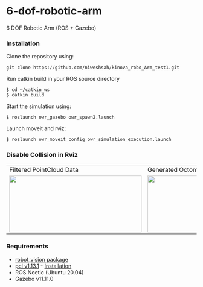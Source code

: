 # 6-dof-robotic-arm
6 DOF Robotic Arm (ROS + Gazebo)


### Installation
Clone the repository using:

    git clone https://github.com/niweshsah/kinova_robo_Arm_test1.git

Run catkin build in your ROS source directory

    $ cd ~/catkin_ws
    $ catkin build

Start the simulation using:

    $ roslaunch owr_gazebo owr_spawn2.launch

Launch moveit and rviz:

    $ roslaunch owr_moveit_config owr_simulation_execution.launch

### Disable Collision in Rviz
<table>
  <tr>
    <td>Filtered PointCloud Data</td>
     <td>Generated Octomap</td>
     <td>Collision disabled for 3 objects</td>
  </tr>
  <tr>
    <td><img src="https://drive.google.com/uc?export=view&id=1ibvJi3YhnAwvcO17GX6TZhM4_OUAAdyE" width=350 height=150></td>
    <td><img src="https://drive.google.com/uc?export=view&id=1aIRiaYav0WUM5_HFjkn2oanGViiooOTX" width=350 height=150></td>
    <td><img src="https://drive.google.com/uc?export=view&id=1YU-VBAozAQOEHTdl8ZJHobHELmK8KhzD" width=350 height=150></td>
  </tr>
 </table>

### Requirements
* [robot_vision package](https://github.com/anubhav1772/robot_vision)
* [pcl v1.13.1](https://github.com/PointCloudLibrary/pcl/releases) - [Installation](https://pcl.readthedocs.io/projects/tutorials/en/latest/compiling_pcl_posix.html)
* ROS Noetic (Ubuntu 20.04)
* Gazebo v11.11.0

